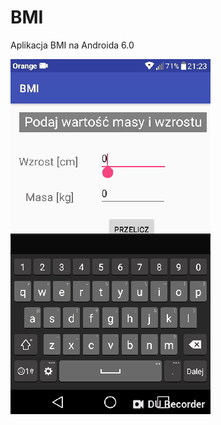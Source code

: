 # BMI
Aplikacja BMI na Androida 6.0

![HowItWork](https://github.com/kkasztann/BMI/blob/master/howItWork.gif)
